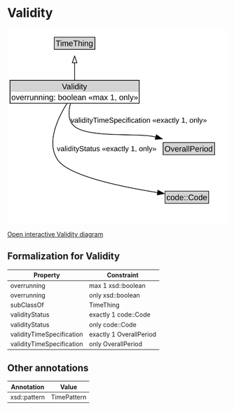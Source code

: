 # Validity

![Validity Diagram](../diagrams/Validity.svg)

<a href="../../diagrams/Validity.svg">Open interactive Validity diagram</a>

## Formalization for Validity

| Property | Constraint |
|----------|------------|
| overrunning | max 1 xsd::boolean |
| overrunning | only xsd::boolean |
| subClassOf | TimeThing |
| validityStatus | exactly 1 code::Code |
| validityStatus | only code::Code |
| validityTimeSpecification | exactly 1 OverallPeriod |
| validityTimeSpecification | only OverallPeriod |

## Other annotations

| Annotation | Value |
|------------|-------|
| xsd::pattern | TimePattern |

